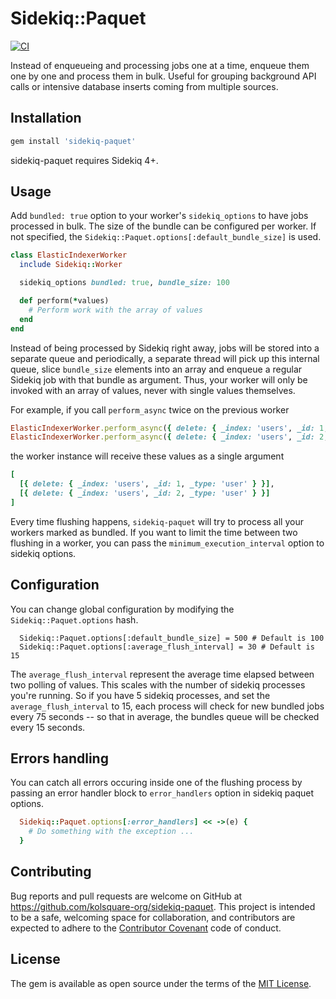 # Sidekiq::Paquet

[![CI](https://github.com/kolsquare-org/sidekiq-paquet/actions/workflows/ci.yml/badge.svg)](https://github.com/kolsquare-org/sidekiq-paquet/actions/workflows/ci.yml)

Instead of enqueueing and processing jobs one at a time, enqueue them one by one and process them in bulk.
Useful for grouping background API calls or intensive database inserts coming from multiple sources.

## Installation

```ruby
gem install 'sidekiq-paquet'
```

sidekiq-paquet requires Sidekiq 4+.

## Usage

Add `bundled: true` option to your worker's `sidekiq_options` to have jobs processed in bulk. The size of the bundle can be configured per worker. If not specified, the `Sidekiq::Paquet.options[:default_bundle_size]` is used.

```ruby
class ElasticIndexerWorker
  include Sidekiq::Worker

  sidekiq_options bundled: true, bundle_size: 100

  def perform(*values)
    # Perform work with the array of values
  end
end
```

Instead of being processed by Sidekiq right away, jobs will be stored into a separate queue and periodically, a separate thread will pick up this internal queue, slice `bundle_size` elements into an array and enqueue a regular Sidekiq job with that bundle as argument.
Thus, your worker will only be invoked with an array of values, never with single values themselves.

For example, if you call `perform_async` twice on the previous worker

```ruby
ElasticIndexerWorker.perform_async({ delete: { _index: 'users', _id: 1, _type: 'user' } })
ElasticIndexerWorker.perform_async({ delete: { _index: 'users', _id: 2, _type: 'user' } })
```

the worker instance will receive these values as a single argument

```ruby
[
  [{ delete: { _index: 'users', _id: 1, _type: 'user' } }],
  [{ delete: { _index: 'users', _id: 2, _type: 'user' } }]
]
```

Every time flushing happens, `sidekiq-paquet` will try to process all your workers marked as bundled. If you want to limit the time between two flushing in a worker, you can pass the `minimum_execution_interval` option to sidekiq options.

## Configuration

You can change global configuration by modifying the `Sidekiq::Paquet.options` hash.

```
  Sidekiq::Paquet.options[:default_bundle_size] = 500 # Default is 100
  Sidekiq::Paquet.options[:average_flush_interval] = 30 # Default is 15
```

The `average_flush_interval` represent the average time elapsed between two polling of values. This scales with the number of sidekiq processes you're running. So if you have 5 sidekiq processes, and set the `average_flush_interval` to 15, each process will check for new bundled jobs every 75 seconds -- so that in average, the bundles queue will be checked every 15 seconds.

## Errors handling
You can catch all errors occuring inside one of the flushing process by passing an error handler block to `error_handlers` option in sidekiq paquet options.
```ruby
  Sidekiq::Paquet.options[:error_handlers] << ->(e) { 
    # Do something with the exception ...
  }
```

## Contributing

Bug reports and pull requests are welcome on GitHub at https://github.com/kolsquare-org/sidekiq-paquet. This project is intended to be a safe, welcoming space for collaboration, and contributors are expected to adhere to the [Contributor Covenant](http://contributor-covenant.org) code of conduct.

## License

The gem is available as open source under the terms of the [MIT License](http://opensource.org/licenses/MIT).

